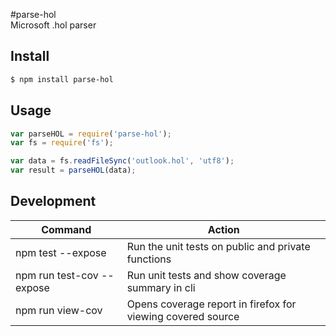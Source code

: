 #parse-hol  
Microsoft .hol parser

Install
-------

```sh
$ npm install parse-hol
```

Usage
-----

```js
var parseHOL = require('parse-hol');
var fs = require('fs');

var data = fs.readFileSync('outlook.hol', 'utf8');
var result = parseHOL(data);
```

Development
-----
| Command | Action |
| ------- | ------ |
| npm test --expose | Run the unit tests on public and private functions |
| npm run test-cov --expose | Run unit tests and show coverage summary in cli |
| npm run view-cov | Opens coverage report in firefox for viewing covered source |
